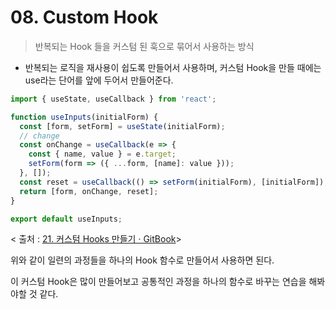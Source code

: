 # 08.  Custom Hook

> 반복되는 Hook 들을 커스텀 된 훅으로 묶어서 사용하는 방식

- 반복되는 로직을 재사용이 쉽도록 만들어서 사용하며, 커스텀 Hook을 만들 때에는 use라는 단어를 앞에 두어서 만들어준다. 

```jsx
import { useState, useCallback } from 'react';

function useInputs(initialForm) {
  const [form, setForm] = useState(initialForm);
  // change
  const onChange = useCallback(e => {
    const { name, value } = e.target;
    setForm(form => ({ ...form, [name]: value }));
  }, []);
  const reset = useCallback(() => setForm(initialForm), [initialForm]);
  return [form, onChange, reset];
}

export default useInputs;
```

< 출처 : [21. 커스텀 Hooks 만들기 · GitBook](https://react.vlpt.us/basic/21-custom-hook.html)>

 위와 같이 일련의 과정들을 하나의 Hook 함수로 만들어서 사용하면 된다.

이 커스텀 Hook은 많이 만들어보고 공통적인 과정을 하나의 함수로 바꾸는 연습을 해봐야할 것 같다.
